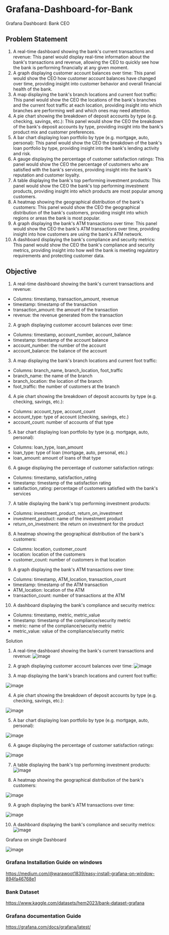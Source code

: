 # Grafana-Dashboard-for-Bank
Grafana Dashboard: Bank CEO




## Problem Statement

1. A real-time dashboard showing the bank's current transactions and revenue: This panel
would display real-time information about the bank's transactions and revenue, allowing
the CEO to quickly see how the bank is performing financially at any given moment.
2. A graph displaying customer account balances over time: This panel would show the
CEO how customer account balances have changed over time, providing insight into
customer behavior and overall financial health of the bank.
3. A map displaying the bank's branch locations and current foot traffic: This panel would
show the CEO the locations of the bank's branches and the current foot traffic at each
location, providing insight into which branches are performing well and which ones may
need attention.
4. A pie chart showing the breakdown of deposit accounts by type (e.g. checking, savings,
etc.): This panel would show the CEO the breakdown of the bank's deposit accounts by
type, providing insight into the bank's product mix and customer preferences.
5. A bar chart displaying loan portfolio by type (e.g. mortgage, auto, personal): This panel
would show the CEO the breakdown of the bank's loan portfolio by type, providing
insight into the bank's lending activity and risk.
6. A gauge displaying the percentage of customer satisfaction ratings: This panel would
show the CEO the percentage of customers who are satisfied with the bank's services,
providing insight into the bank's reputation and customer loyalty.
7. A table displaying the bank's top performing investment products: This panel would show
the CEO the bank's top performing investment products, providing insight into which
products are most popular among customers.
8. A heatmap showing the geographical distribution of the bank's customers: This panel
would show the CEO the geographical distribution of the bank's customers, providing
insight into which regions or areas the bank is most popular.
9. A graph displaying the bank's ATM transactions over time: This panel would show the
CEO the bank's ATM transactions over time, providing insight into how customers are
using the bank's ATM network.
10. A dashboard displaying the bank's compliance and security metrics: This panel would
show the CEO the bank's compliance and security metrics, providing insight into how
well the bank is meeting regulatory requirements and protecting customer data.



## Objective

1. A real-time dashboard showing the bank's current transactions and revenue:
* Columns: timestamp, transaction_amount, revenue
* timestamp: timestamp of the transaction
* transaction_amount: the amount of the transaction
* revenue: the revenue generated from the transaction
2. A graph displaying customer account balances over time:
* Columns: timestamp, account_number, account_balance
* timestamp: timestamp of the account balance
* account_number: the number of the account
* account_balance: the balance of the account
3. A map displaying the bank's branch locations and current foot traffic:
* Columns: branch_name, branch_location, foot_traffic
* branch_name: the name of the branch
* branch_location: the location of the branch
* foot_traffic: the number of customers at the branch
4. A pie chart showing the breakdown of deposit accounts by type (e.g. checking, savings,
etc.):
* Columns: account_type, account_count
* account_type: type of account (checking, savings, etc.)
* account_count: number of accounts of that type
5. A bar chart displaying loan portfolio by type (e.g. mortgage, auto, personal):
* Columns: loan_type, loan_amount
* loan_type: type of loan (mortgage, auto, personal, etc.)
* loan_amount: amount of loans of that type
6. A gauge displaying the percentage of customer satisfaction ratings:
* Columns: timestamp, satisfaction_rating
* timestamp: timestamp of the satisfaction rating
* satisfaction_rating: percentage of customers satisfied with the bank's services
7. A table displaying the bank's top performing investment products:
* Columns: investment_product, return_on_investment
* investment_product: name of the investment product
* return_on_investment: the return on investment for the product
8. A heatmap showing the geographical distribution of the bank's customers:
* Columns: location, customer_count
* location: location of the customers
* customer_count: number of customers in that location
9. A graph displaying the bank's ATM transactions over time:
* Columns: timestamp, ATM_location, transaction_count
* timestamp: timestamp of the ATM transaction
* ATM_location: location of the ATM
* transaction_count: number of transactions at the ATM
10. A dashboard displaying the bank's compliance and security metrics:
* Columns: timestamp, metric, metric_value
* timestamp: timestamp of the compliance/security metric
* metric: name of the compliance/security metric
* metric_value: value of the compliance/security metric


Solution 


1. A real-time dashboard showing the bank's current transactions and revenue:
![image](https://github.com/Hem5555/Grafana-Dashboard-for-Bank/assets/121716939/c64c17b2-7563-4fde-95e9-2224140786c2)


2. A graph displaying customer account balances over time:
![image](https://github.com/Hem5555/Grafana-Dashboard-for-Bank/assets/121716939/0b1d5cb8-0e03-4fdb-8414-584723939155)



3. A map displaying the bank's branch locations and current foot traffic:

![image](https://github.com/Hem5555/Grafana-Dashboard-for-Bank/assets/121716939/3a8dd1ea-7234-4f73-89cf-f9584b52340e)


4. A pie chart showing the breakdown of deposit accounts by type (e.g. checking, savings,
etc.):

![image](https://github.com/Hem5555/Grafana-Dashboard-for-Bank/assets/121716939/203cecfa-57d9-4c6b-a7a8-1b84ec4fac96)



5. A bar chart displaying loan portfolio by type (e.g. mortgage, auto, personal):

![image](https://github.com/Hem5555/Grafana-Dashboard-for-Bank/assets/121716939/9aafee28-2376-4994-a66a-fd387630229d)



6. A gauge displaying the percentage of customer satisfaction ratings:

![image](https://github.com/Hem5555/Grafana-Dashboard-for-Bank/assets/121716939/d998d1b6-dd92-4b62-9a92-27b80b57b6e9)



7. A table displaying the bank's top performing investment products:
![image](https://github.com/Hem5555/Grafana-Dashboard-for-Bank/assets/121716939/0d4960f4-abfb-41fb-aed6-5b2f0842fd61)



8. A heatmap showing the geographical distribution of the bank's customers:

![image](https://github.com/Hem5555/Grafana-Dashboard-for-Bank/assets/121716939/54e1bab9-15b3-4929-b76b-4b5628e05b42)


9. A graph displaying the bank's ATM transactions over time:

![image](https://github.com/Hem5555/Grafana-Dashboard-for-Bank/assets/121716939/902e77c7-01ae-4069-b3d9-60dd21c57253)



10. A dashboard displaying the bank's compliance and security metrics:
![image](https://github.com/Hem5555/Grafana-Dashboard-for-Bank/assets/121716939/16f8bd64-440f-4e7e-abd3-10609b87e150)



Grafana on single Dashboard

![image](https://github.com/Hem5555/Grafana-Dashboard-for-Bank/assets/121716939/a5ebf1b6-9307-4f09-9bc3-fa89d4782d1e)














### Grafana Installation Guide on windows
https://medium.com/@warawoot1839/easy-install-grafana-on-window-894fa46768e1

### Bank Dataset
https://www.kaggle.com/datasets/hem2023/bank-dataset-grafana

### Grafana documentation Guide
https://grafana.com/docs/grafana/latest/
